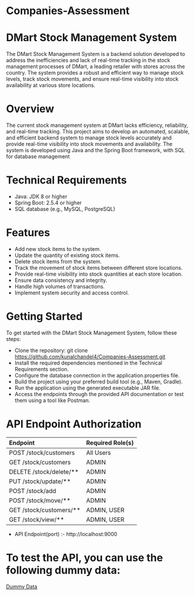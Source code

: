 # Companies-Assessment
# DMart Stock Management System
The DMart Stock Management System is a backend solution developed to address the inefficiencies and lack of real-time tracking in the stock management processes of DMart, a leading retailer with stores across the country. The system provides a robust and efficient way to manage stock levels, track stock movements, and ensure real-time visibility into stock availability at various store locations.

# Overview
The current stock management system at DMart lacks efficiency, reliability, and real-time tracking. This project aims to develop an automated, scalable, and efficient backend system to manage stock levels accurately and provide real-time visibility into stock movements and availability. The system is developed using Java and the Spring Boot framework, with SQL for database management

# Technical Requirements
* Java: JDK 8 or higher
* Spring Boot: 2.5.4 or higher
* SQL database (e.g., MySQL, PostgreSQL)

# Features
* Add new stock items to the system.
* Update the quantity of existing stock items.
* Delete stock items from the system.
* Track the movement of stock items between different store locations.
* Provide real-time visibility into stock quantities at each store location.
* Ensure data consistency and integrity.
* Handle high volumes of transactions.
* Implement system security and access control.

# Getting Started
To get started with the DMart Stock Management System, follow these steps:

* Clone the repository: git clone https://github.com/kunalchandel4/Companies-Assessment.git
* Install the required dependencies mentioned in the Technical Requirements section.
* Configure the database connection in the application.properties file.
* Build the project using your preferred build tool (e.g., Maven, Gradle).
* Run the application using the generated executable JAR file.
* Access the endpoints through the provided API documentation or test them using a tool like Postman.

# API Endpoint Authorization

  | Endpoint | Required Role(s) |
  |:---------|:----------------|
  |POST /stock/customers|All Users|
  |GET /stock/customers|ADMIN|
  |DELETE /stock/delete/**|ADMIN|
  |PUT /stock/update/**|ADMIN|
  |POST /stock/add|ADMIN|
  |POST /stock/move/**|ADMIN|
  |GET /stock/customers/**|ADMIN, USER|
  |GET /stock/view/**|ADMIN, USER|

* API Endpoint(port) :- http://localhost:9000
  
# To test the API, you can use the following dummy data:
 [Dummy Data](https://github.com/kunalchandel4/DummyData)
